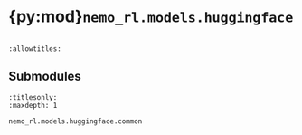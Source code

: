 # {py:mod}`nemo_rl.models.huggingface`

```{py:module} nemo_rl.models.huggingface
```

```{autodoc2-docstring} nemo_rl.models.huggingface
:allowtitles:
```

## Submodules

```{toctree}
:titlesonly:
:maxdepth: 1

nemo_rl.models.huggingface.common
```
